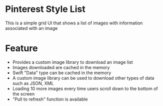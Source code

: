 # Pinterest Style List

This is a simple grid UI that shows a list of images with information associated with an image

# Feature 

* Provides a custom image library to download an image list 
* Images downloaded are cached in the memory 
* Swift "Data" type can be cached in the memory 
* A custom image library can be used to download other types of data such as JSON, XML 
* Loading 10 more images every time users scroll down to the bottom of the screen 
* "Pull to refresh" function is available 